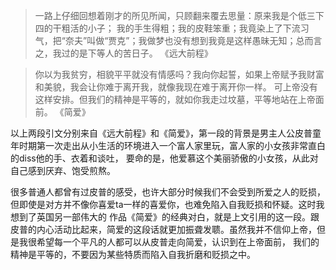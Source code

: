 > 一路上仔细回想着刚才的所见所闻，只顾翻来覆去思量：原来我是个低三下四的干粗活的小子；
> 我的手生得粗；我的皮鞋笨重；我竟染上了下流习气，把“奈夫”叫做“贾克”；我做梦也没有想到我竟是这样愚昧无知；总而言之，我过的是下等人的苦日子。
>《远大前程》

> 你以为我贫穷，相貌平平就没有情感吗？我向你起誓，如果上帝赋予我财富和美貌，我会让你难于离开我，就像我现在难于离开你一样。
> 可上帝没有这样安排。但我们的精神是平等的，就如你我走过坟墓，平等地站在上帝面前。
> 《简爱》

以上两段引文分别来自《远大前程》和《简爱》，第一段的背景是男主人公皮普童年时期第一次走出从小生活的环境进入一个富人家里玩，富人家的小女孩非常直白的diss他的手、衣着和谈吐，
要命的是，他爱慕这个美丽骄傲的小女孩，从此对自己感到厌弃、饱受煎熬。

很多普通人都曾有过皮普的感受，也许大部分时候我们不会受到所爱之人的贬损，但即使是对方并不像你喜爱ta一样的喜爱你，也难免陷入自我贬损和怀疑。这时我想到了英国另一部伟大的
作品《简爱》的经典对白，就是上文引用的这一段。跟皮普的内心活动比起来，简爱的这段话就更加振聋发聩。虽然我并不信仰上帝，但是我很希望每一个平凡的人都可以从皮普走向简爱，认识到在上帝面前，
我们的精神是平等的，不要因为某些特质而陷入自我折磨和贬损之中。
